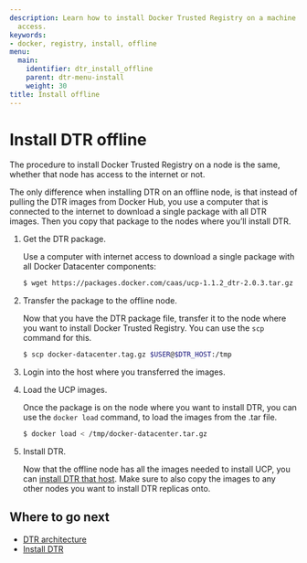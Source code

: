 ```yaml
---
description: Learn how to install Docker Trusted Registry on a machine with no internet
  access.
keywords:
- docker, registry, install, offline
menu:
  main:
    identifier: dtr_install_offline
    parent: dtr-menu-install
    weight: 30
title: Install offline
---
```


# Install DTR offline

The procedure to install Docker Trusted Registry on a node is the same,
whether that node has access to the internet or not.

The only difference when installing DTR on an offline node, is that instead
of pulling the DTR images from Docker Hub, you use a computer that is connected
to the internet to download a single package with all DTR images. Then you
copy that package to the nodes where you’ll install DTR.

1.  Get the DTR package.

    Use a computer with internet access to download a single package with all
    Docker Datacenter components:

    ```bash
    $ wget https://packages.docker.com/caas/ucp-1.1.2_dtr-2.0.3.tar.gz -O docker-datacenter.tar.gz
    ```

2.  Transfer the package to the offline node.

    Now that you have the DTR package file, transfer it to the node where you
    want to install Docker Trusted Registry. You can use the `scp` command
    for this.

    ```bash
    $ scp docker-datacenter.tag.gz $USER@$DTR_HOST:/tmp
    ```

3.  Login into the host where you transferred the images.

4.  Load the UCP images.

    Once the package is on the node where you want to install DTR, you can use
    the `docker load` command, to load the images from the .tar file.

    ```bash
    $ docker load < /tmp/docker-datacenter.tar.gz
    ```

5.  Install DTR.

    Now that the offline node has all the images needed to install UCP,
    you can [install DTR that host](index.md). Make sure to
    also copy the images to any other nodes you want to install DTR
    replicas onto.


## Where to go next

* [DTR architecture](../architecture.md)
* [Install DTR](index.md)
